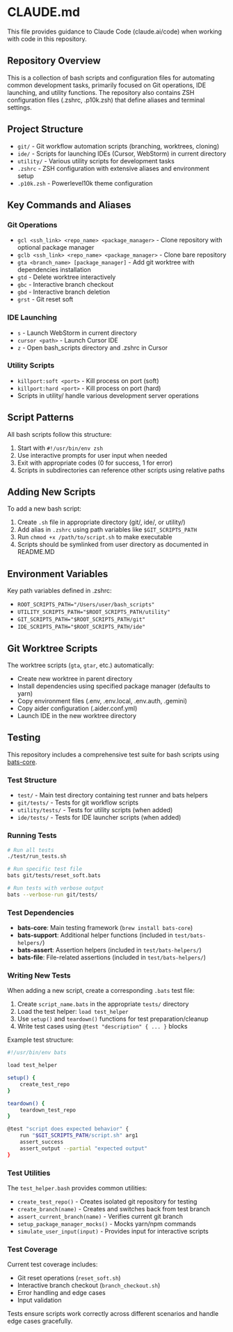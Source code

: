 # CLAUDE.md

This file provides guidance to Claude Code (claude.ai/code) when working with code in this repository.

## Repository Overview

This is a collection of bash scripts and configuration files for automating common development tasks, primarily focused on Git operations, IDE launching, and utility functions. The repository also contains ZSH configuration files (.zshrc, .p10k.zsh) that define aliases and terminal settings.

## Project Structure

- `git/` - Git workflow automation scripts (branching, worktrees, cloning)
- `ide/` - Scripts for launching IDEs (Cursor, WebStorm) in current directory
- `utility/` - Various utility scripts for development tasks
- `.zshrc` - ZSH configuration with extensive aliases and environment setup
- `.p10k.zsh` - Powerlevel10k theme configuration

## Key Commands and Aliases

### Git Operations
- `gcl <ssh_link> <repo_name> <package_manager>` - Clone repository with optional package manager
- `gclb <ssh_link> <repo_name> <package_manager>` - Clone bare repository
- `gta <branch_name> [package_manager]` - Add git worktree with dependencies installation
- `gtd` - Delete worktree interactively
- `gbc` - Interactive branch checkout
- `gbd` - Interactive branch deletion
- `grst` - Git reset soft

### IDE Launching
- `s` - Launch WebStorm in current directory
- `cursor <path>` - Launch Cursor IDE
- `z` - Open bash_scripts directory and .zshrc in Cursor

### Utility Scripts
- `killport:soft <port>` - Kill process on port (soft)
- `killport:hard <port>` - Kill process on port (hard)
- Scripts in utility/ handle various development server operations

## Script Patterns

All bash scripts follow this structure:
1. Start with `#!/usr/bin/env zsh`
2. Use interactive prompts for user input when needed
3. Exit with appropriate codes (0 for success, 1 for error)
4. Scripts in subdirectories can reference other scripts using relative paths

## Adding New Scripts

To add a new bash script:
1. Create `.sh` file in appropriate directory (git/, ide/, or utility/)
2. Add alias in `.zshrc` using path variables like `$GIT_SCRIPTS_PATH`
3. Run `chmod +x /path/to/script.sh` to make executable
4. Scripts should be symlinked from user directory as documented in README.MD

## Environment Variables

Key path variables defined in .zshrc:
- `ROOT_SCRIPTS_PATH="/Users/user/bash_scripts"`
- `UTILITY_SCRIPTS_PATH="$ROOT_SCRIPTS_PATH/utility"`
- `GIT_SCRIPTS_PATH="$ROOT_SCRIPTS_PATH/git"`
- `IDE_SCRIPTS_PATH="$ROOT_SCRIPTS_PATH/ide"`

## Git Worktree Scripts

The worktree scripts (`gta`, `gtar`, etc.) automatically:
- Create new worktree in parent directory
- Install dependencies using specified package manager (defaults to yarn)
- Copy environment files (.env, .env.local, .env.auth, .gemini)
- Copy aider configuration (.aider.conf.yml)
- Launch IDE in the new worktree directory

## Testing

This repository includes a comprehensive test suite for bash scripts using [bats-core](https://bats-core.readthedocs.io/).

### Test Structure

- `test/` - Main test directory containing test runner and bats helpers
- `git/tests/` - Tests for git workflow scripts
- `utility/tests/` - Tests for utility scripts (when added)
- `ide/tests/` - Tests for IDE launcher scripts (when added)

### Running Tests

```bash
# Run all tests
./test/run_tests.sh

# Run specific test file
bats git/tests/reset_soft.bats

# Run tests with verbose output
bats --verbose-run git/tests/
```

### Test Dependencies

- **bats-core**: Main testing framework (`brew install bats-core`)
- **bats-support**: Additional helper functions (included in `test/bats-helpers/`)
- **bats-assert**: Assertion helpers (included in `test/bats-helpers/`)
- **bats-file**: File-related assertions (included in `test/bats-helpers/`)

### Writing New Tests

When adding a new script, create a corresponding `.bats` test file:

1. Create `script_name.bats` in the appropriate `tests/` directory
2. Load the test helper: `load test_helper`
3. Use `setup()` and `teardown()` functions for test preparation/cleanup
4. Write test cases using `@test "description" { ... }` blocks

Example test structure:
```bash
#!/usr/bin/env bats

load test_helper

setup() {
    create_test_repo
}

teardown() {
    teardown_test_repo
}

@test "script does expected behavior" {
    run "$GIT_SCRIPTS_PATH/script.sh" arg1
    assert_success
    assert_output --partial "expected output"
}
```

### Test Utilities

The `test_helper.bash` provides common utilities:
- `create_test_repo()` - Creates isolated git repository for testing
- `create_branch(name)` - Creates and switches back from test branch
- `assert_current_branch(name)` - Verifies current git branch
- `setup_package_manager_mocks()` - Mocks yarn/npm commands
- `simulate_user_input(input)` - Provides input for interactive scripts

### Test Coverage

Current test coverage includes:
- Git reset operations (`reset_soft.sh`)
- Interactive branch checkout (`branch_checkout.sh`)
- Error handling and edge cases
- Input validation

Tests ensure scripts work correctly across different scenarios and handle edge cases gracefully.